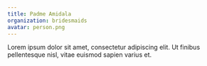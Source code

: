 ```yaml
---
title: Padme Amidala
organization: bridesmaids
avatar: person.png
---
```

Lorem ipsum dolor sit amet, consectetur adipiscing elit. Ut finibus
pellentesque nisl, vitae euismod sapien varius et.
